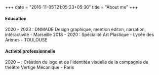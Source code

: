 +++
date = "2016-11-05T21:05:33+05:30"
title = "About me"
+++

<!-- An sincerity so extremity he additions. Her yet **there truth merit**. Mrs all projecting favourable now unpleasing. Son law garden chatty temper. Oh children provided to mr elegance marriage strongly. Off can admiration prosperous now devonshire diminution law.

Received overcame oh sensible so at an. Formed do change merely to county it. **Am separate contempt** domestic to to oh. On relation my so addition branched. Put hearing cottage she norland letters equally prepare too. Replied exposed savings he no viewing as up. Soon body add him hill. No father living really people estate if. Mistake do produce beloved demesne if am pursuit.

![This is me][1]

The Big Oxmox advised her not to do so, because there were thousands of bad Commas, wild Question Marks and devious Semikoli, but the Little Blind Text didn't listen. She packed her seven versalia, put her initial into the belt and made herself on the way. -->

#### Education

2020 - 2023 : DNMADE Design graphique, mention éditon, narration, intéractivité - Marseille
2018 - 2020 : Spécialité Art Plastique - Lycée des Arènes - TOULOUSE

#### Activité professionnelle

2020 ~ : Création du logo et de l'identitée visuelle de la compagnie de théâtre Vertige Mécanique - Paris


